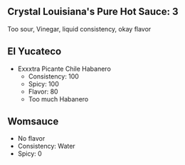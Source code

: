 ## Crystal Louisiana's Pure Hot Sauce: 3
Too sour, Vinegar, liquid consistency, okay flavor

## El Yucateco

* Exxxtra Picante Chile Habanero
  * Consistency: 100
  * Spicy: 100
  * Flavor: 80
  * Too much Habanero 

## Womsauce
* No flavor
* Consistency: Water
* Spicy: 0